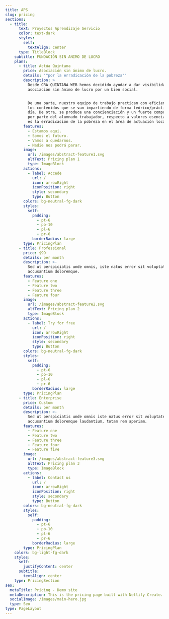 ```yaml
---
title: APS
slug: pricing
sections:
  - title:
      text: Proyectos Aprendizaje Servicio
      color: text-dark
      styles:
        self:
          textAlign: center
      type: TitleBlock
    subtitle: FUNDACIÓN SIN ANIMO DE LUCRO
    plans:
      - title: Actúa Quintana
        price: Asociación sin ánimo de lucro.
        details: '"por la erradicación de la pobreza"'
        description: >
          Desde CRA QUINTANA WEB hemos decidido ayudar a dar visibilidad a esta
          asociación sin ánimo de lucro por un bien social. 


          De una parte, nuestro equipo de trabajo practican con eficiencia todos
          los contenidos que se van impartiendo de forma teórico/práctica día a
          día. De otra, se produce una concienciación y un fuerte compromiso,
          por parte del alumnado trabajador, respecto a valores esenciales como
          es la erradicación de la pobreza en el área de actuación local.
        features:
          - Estamos aqui.
          - Somos el futuro.
          - Vamos a quedarnos.
          - Nadie nos podrá parar.
        image:
          url: /images/abstract-feature1.svg
          altText: Pricing plan 1
          type: ImageBlock
        actions:
          - label: Accede
            url: /
            icon: arrowRight
            iconPosition: right
            style: secondary
            type: Button
        colors: bg-neutral-fg-dark
        styles:
          self:
            padding:
              - pt-6
              - pb-10
              - pl-6
              - pr-6
            borderRadius: large
        type: PricingPlan
      - title: Professional
        price: $99
        details: per month
        description: >-
          Sed ut perspiciatis unde omnis, iste natus error sit voluptatem
          accusantium doloremque.
        features:
          - Feature one
          - Feature two
          - Feature three
          - Feature four
        image:
          url: /images/abstract-feature2.svg
          altText: Pricing plan 2
          type: ImageBlock
        actions:
          - label: Try for free
            url: /
            icon: arrowRight
            iconPosition: right
            style: secondary
            type: Button
        colors: bg-neutral-fg-dark
        styles:
          self:
            padding:
              - pt-6
              - pb-10
              - pl-6
              - pr-6
            borderRadius: large
        type: PricingPlan
      - title: Enterprise
        price: Custom
        details: per month
        description: >-
          Sed ut perspiciatis unde omnis iste natus error sit voluptatem
          accusantium doloremque laudantium, totam rem aperiam.
        features:
          - Feature one
          - Feature two
          - Feature three
          - Feature four
          - Feature five
        image:
          url: /images/abstract-feature3.svg
          altText: Pricing plan 3
          type: ImageBlock
        actions:
          - label: Contact us
            url: /
            icon: arrowRight
            iconPosition: right
            style: secondary
            type: Button
        colors: bg-neutral-fg-dark
        styles:
          self:
            padding:
              - pt-6
              - pb-10
              - pl-6
              - pr-6
            borderRadius: large
        type: PricingPlan
    colors: bg-light-fg-dark
    styles:
      self:
        justifyContent: center
      subtitle:
        textAlign: center
    type: PricingSection
seo:
  metaTitle: Pricing - Demo site
  metaDescription: This is the pricing page built with Netlify Create.
  socialImage: /images/main-hero.jpg
  type: Seo
type: PageLayout
---
```


